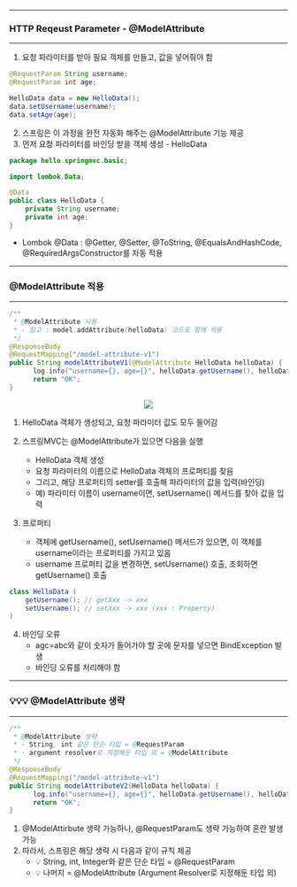 -----
### HTTP Reqeust Parameter - @ModelAttribute
-----
1. 요청 파라미터를 받아 필요 객체를 만들고, 값을 넣어줘야 함
```java
@RequestParam String username;
@RequestParam int age;

HelloData data = new HelloData();
data.setUsername(username);
data.setAge(age);
```

2. 스프링은 이 과정을 완전 자동화 해주는 @ModelAttribute 기능 제공
3. 먼저 요청 파라미터를 바인딩 받을 객체 생성 - HelloData
```java
package hello.springmvc.basic;

import lombok.Data;

@Data
public class HelloData {
    private String username;
    private int age;
}
```
  - Lombok @Data : @Getter, @Setter, @ToString, @EqualsAndHashCode, @RequiredArgsConstructor를 자동 적용

-----
### @ModelAttribute 적용
----- 
```java
/**
 * @ModelAttribute 사용
 * - 참고 : model.addAttribute(helloData) 코드도 함께 적용
 */
@ResponseBody
@RequestMapping("/model-attribute-v1")
public String modelAttributeV1(@ModelAttribute HelloData helloData) {
      log.info("username={}, age={}", helloData.getUsername(), helloData.getAge());
      return "OK";
}
```
<div align="center">
<img src="https://github.com/sooyounghan/Spring/assets/34672301/3924a0dc-40ab-4700-ab77-f6234cdd04bb">
</div>

1. HelloData 객체가 생성되고, 요청 파라미터 값도 모두 들어감
2. 스프링MVC는 @ModelAttribute가 있으면 다음을 실행
   - HelloData 객체 생성
   - 요청 파라미터의 이름으로 HelloData 객체의 프로퍼티를 찾음
   - 그리고, 해당 프로퍼티의 setter를 호출해 파라미터의 값을 입력(바인딩)
   - 예) 파라미터 이름이 username이면, setUsername() 메서드를 찾아 값을 입력

3. 프로퍼티
   - 객체에 getUsername(), setUsername() 메서드가 있으면, 이 객체를 username이라는 프로퍼티를 가지고 있음
   - username 프로퍼티 값을 변경하면, setUsername() 호출, 조회하면 getUsername() 호출
```java
class HelloData (
    getUsername(); // getXxx -> xxx 
    setUsername(); // setXxx -> xxx (xxx : Property)
)
```

4. 바인딩 오류
   - agc=abc와 같이 숫자가 들어가야 할 곳에 문자를 넣으면 BindException 발생
   - 바인딩 오류를 처리해야 함

-----
### 💡💡💡 @ModelAttribute 생략
----- 
```java
/**
 * @ModelAttribute 생략
 * - String, int 같은 단순 타입 = @RequestParam
 * - argument resolver로 지정해둔 타입 외 = @ModelAttribute
 */
@ResponseBody
@RequestMapping("/model-attribute-v1")
public String modelAttributeV2(HelloData helloData) {
      log.info("username={}, age={}", helloData.getUsername(), helloData.getAge());
      return "OK";
}
```

1. @ModelAttirbute 생략 가능하나, @RequestParam도 생략 가능하여 혼란 발생 가능
2. 따라서, 스프링은 해당 생략 시 다음과 같이 규칙 제공
   - 💡 String, int, Integer와 같은 단순 타입 = @RequestParam
   - 💡 나머지 = @ModelAttribute (Argument Resolver로 지정해둔 타입 외)
   

